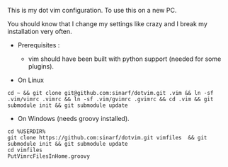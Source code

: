 This is my dot vim configuration. To use this on a new PC. 

You should know that I change my settings like crazy and I break my installation very often. 

* Prerequisites : 
	* vim should have been built with python support (needed for some plugins).

* On Linux 
```shell
cd ~ && git clone git@github.com:sinarf/dotvim.git .vim && ln -sf .vim/vimrc .vimrc && ln -sf .vim/gvimrc .gvimrc && cd .vim && git submodule init && git submodule update
```

* On Windows  (needs groovy installed).
```shell
cd %USERDIR% 
git clone https://github.com:sinarf/dotvim.git vimfiles  && git submodule init && git submodule update
cd vimfiles
PutVimrcFilesInHome.groovy
```
